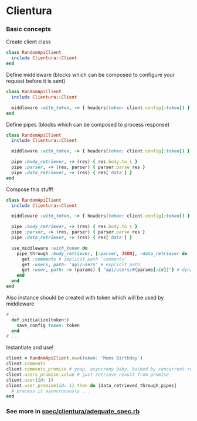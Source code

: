 # Clientura

### Basic concepts

Create client class
``` ruby
class RandomApiClient
  include Clientura::Client
end
```
Define middleware (blocks which can be composed to configure your request before it is sent)
```ruby
class RandomApiClient
  include Clientura::Client

  middleware :with_token, -> { headers(token: client.config[:token]) }
end
```
Define pipes (blocks which can be composed to process response)
```ruby
class RandomApiClient
  include Clientura::Client

  middleware :with_token, -> { headers(token: client.config[:token]) }

  pipe :body_retriever, -> (res) { res.body.to_s }
  pipe :parser, -> (res, parser) { parser.parse res }
  pipe :data_retriever, -> (res) { res['data'] }
end
```
Compose this stuff!
```ruby
class RandomApiClient
  include Clientura::Client

  middleware :with_token, -> { headers(token: client.config[:token]) }

  pipe :body_retriever, -> (res) { res.body.to_s }
  pipe :parser, -> (res, parser) { parser.parse res }
  pipe :data_retriever, -> (res) { res['data'] }

  use_middleware :with_token do
    pipe_through :body_retriever, [:parser, JSON], :data_retriever do
      get :comments # implicit path 'comments'
      get :users, path: 'api/users' # explicit path
      get :user, path: -> (params) { "api/users/#{params[:id]}"} # dynamic path
    end
  end
end
```
Also instance should be created with token which will be used by middleware
```ruby
# ...
  def initialize(token:)
    save_config token: token
  end
# ...
```
Instantiate and use!
```ruby
client = RandomApiClient.new(token: 'Moms Birthday')
client.comments
client.comments_promise # yeap, asyncrony baby, backed by concurrent-ruby
client.users_promise.value # just retrieve result from promise
client.user(id: 1)
client.user_promise(id: 1).then do |data_retrieved_through_pipes|
  # process it asyncronously ...
end
```

### See more in [spec/clientura/adequate_spec.rb](spec/clientura/adequate_spec.rb)
